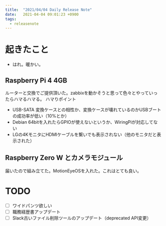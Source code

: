 ```yaml
---
title:  "2021/04/04 Daily Release Note"
date:   2021-04-04 09:01:23 +0900
tags:
  - releasenote
---
```

# 起きたこと

* はれ。暖かい。

## Raspberry Pi 4 4GB

ルーターと交換でご提供頂いた。zabbixを動かそうと思って色々とやっていったらハマるハマる。
ハマりポイント

* USB-SATA 変換ケースとの相性か、変換ケースが壊れているのかUSBブートの成功率が低い（10%とか）
* Debian 64bitを入れたらGPIOが使えないというか、WiringPiが対応してない
* LGの4KモニタにHDMIケーブルを繋いでも表示されない（他のモニタだと表示された）

## Raspberry Zero W とカメラモジュール

届いたので組み立てた。MotionEyeOSを入れた。これはとても良い。

# TODO 

- [ ] ワイドパンツ欲しい
- [ ] 職務経歴書アップデート
- [ ] Slack古いファイル削除ツールのアップデート（deprecated API変更）